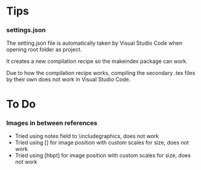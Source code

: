 # Tips

### settings.json

The setting.json file is automatically taken by Visual Studio Code when opening root folder as project.

It creates a new compilation recipe so the makeindex package can work.

Due to how the compilation recipe works, compiling the secondary .tex files by their own does not work in Visual Studio Code.



# To Do

### Images in between references

* Tried using notes field to \includegraphics, does not work
* Tried using []  for image position with custom scales for size, does not work
* Tried using [hbpt] for image position with custom scales for size, does not work





